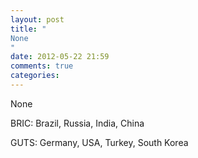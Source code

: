 ```yaml
---
layout: post
title: "
None
"
date: 2012-05-22 21:59
comments: true
categories: 
---
```


None


BRIC: Brazil, Russia, India, China


GUTS: Germany, USA, Turkey, South Korea

